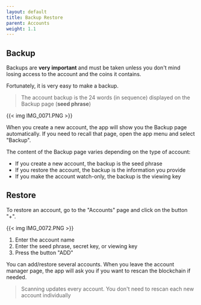 ```yaml
---
layout: default
title: Backup Restore
parent: Accounts
weight: 1.1
---
```


## Backup

Backups are **very important** and must be taken unless you don't mind losing access to the account
and the coins it contains.

Fortunately, it is very easy to make a backup.

> The account backup is the 24 words (in sequence) displayed on the Backup page (**seed phrase**)

{{< img IMG_0071.PNG >}}

When you create a new account, the app will show you the Backup page automatically.
If you need to recall that page, open the app menu and select "Backup".

The content of the Backup page varies depending on the type of account:

- If you create a new account, the backup is the seed phrase
- If you restore the account, the backup is the information you provide
- If you make the account watch-only, the backup is the viewing key

## Restore

To restore an account, go to the "Accounts" page and click on the button "+".

{{< img IMG_0072.PNG >}}

1. Enter the account name
2. Enter the seed phrase, secret key, or viewing key
3. Press the button "ADD"

You can add/restore several accounts. When you leave the account manager page,
the app will ask you if you want to rescan the blockchain if needed.

> Scanning updates every account. You don't need to rescan each new account individually